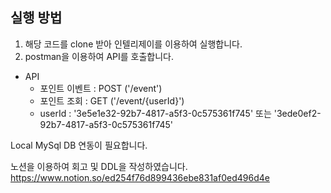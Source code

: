 ## 실행 방법 

1. 해당 코드를 clone 받아 인텔리제이를 이용하여 실행합니다.
2. postman을 이용하여 API를 호출합니다.

- API
  - 포인트 이벤트 : POST ('/event')
  - 포인트 조회 : GET ('/event/{userId}')
  - userId : '3e5e1e32-92b7-4817-a5f3-0c575361f745' 또는 '3ede0ef2-92b7-4817-a5f3-0c575361f745'
 
Local MySql DB 연동이 필요합니다.

노션을 이용하여 회고 및 DDL을 작성하였습니다.    
https://www.notion.so/ed254f76d899436ebe831af0ed496d4e
